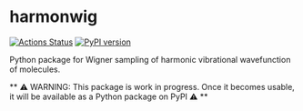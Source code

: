 # harmonwig

[![Actions Status][actions-badge]][actions-link]
[![PyPI version][pypi-version]][pypi-link]

Python package for Wigner sampling of harmonic vibrational wavefunction of
molecules.

** ⚠️ WARNING: This package is work in progress. Once it becomes usable, it will
be available as a Python package on PyPI :warning: **

<!-- prettier-ignore-start -->
[actions-badge]:            https://github.com/ispg-group/harmonwig/workflows/CI/badge.svg
[actions-link]:             https://github.com/ispg-group/harmonwig/actions
[conda-badge]:              https://img.shields.io/conda/vn/conda-forge/harmonwig
[conda-link]:               https://github.com/conda-forge/harmonwig-feedstock
[pypi-link]:                https://pypi.org/project/harmonwig/
[pypi-platforms]:           https://img.shields.io/pypi/pyversions/harmonwig
[pypi-version]:             https://img.shields.io/pypi/v/harmonwig
<!-- prettier-ignore-end -->
